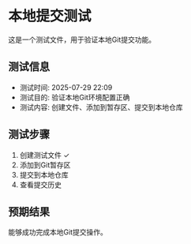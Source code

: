 # 本地提交测试

这是一个测试文件，用于验证本地Git提交功能。

## 测试信息
- 测试时间: 2025-07-29 22:09
- 测试目的: 验证本地Git环境配置正确
- 测试内容: 创建文件、添加到暂存区、提交到本地仓库

## 测试步骤
1. 创建测试文件 ✓
2. 添加到Git暂存区
3. 提交到本地仓库
4. 查看提交历史

## 预期结果
能够成功完成本地Git提交操作。
